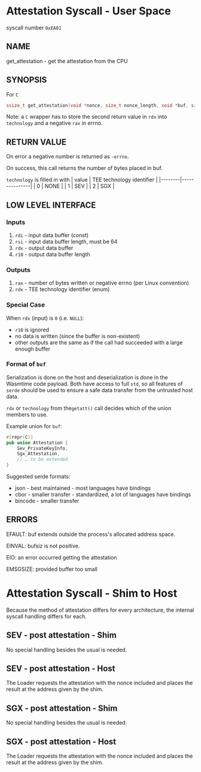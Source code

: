 # Attestation Syscall - User Space

syscall number `0xEA01`

## NAME

get_attestation - get the attestation from the CPU

## SYNOPSIS

For `C`
```C
ssize_t get_attestation(void *nonce, size_t nonce_length, void *buf, size_t buf_length, size_t *technology);
```

Note: a `C` wrapper has to store the second return value in `rdx` into `technology` and a negative `rax` in errno.

## RETURN VALUE

On error a negative number is returned as `-errno`.

On success, this call returns the number of bytes placed in buf.

`technology` is filled in with
| value | TEE technology identifier  |
|--------|---------------|
| 0       | NONE  |
| 1       | SEV  |
| 2       | SGX |


## LOW LEVEL INTERFACE

### Inputs

1. `rdi` - input data buffer (const)
2. `rsi` - input data buffer length, must be 64
3. `rdx` - output data buffer
4. `r10` - output data buffer length

### Outputs

1. `rax` - number of bytes written or negative errno (per Linux convention)
2. `rdx` - TEE technology identifier (enum)

### Special Case

When `rdx` (input) is `0` (i.e. `NULL`):
* `r10` is ignored
* no data is written (since the buffer is non-existent)
* other outputs are the same as if the call had succeeded with a large enough buffer

### Format of `buf`

Serialization is done on the host and deserialization is done in the Wasmtime code payload. Both have access to full `std`, so
all features of `serde` should be used to ensure a safe data transfer from the untrusted host data.

`rdx` or `technology` from the`getatt()` call decides which of the union members to use.

Example union for `buf`:
```rust
#[repr(C)]
pub union Attestation {
    Sev_PrivateKeyInfo,
    Sgx_Attestation,
    // … to be extended
}
```

Suggested serde formats:
* json - best maintained - most languages have bindings
* cbor - smaller transfer - standardized, a lot of languages have bindings
* bincode - smaller transfer

## ERRORS

EFAULT: buf extends outside the process's allocated address space.

EINVAL: bufsiz is not positive.

EIO: an error occurred getting the attestation

EMSGSIZE: provided buffer too small

# Attestation Syscall - Shim to Host

Because the method of attestation differs for every architecture, the internal syscall handling differs for each.


## SEV - post attestation - Shim

No special handling besides the usual is needed.

## SEV - post attestation - Host

The Loader requests the attestation with the nonce included and places the result at the address given by the shim.

## SGX - post attestation - Shim

No special handling besides the usual is needed.

## SGX - post attestation - Host

The Loader requests the attestation with the nonce included and places the result at the address given by the shim.
